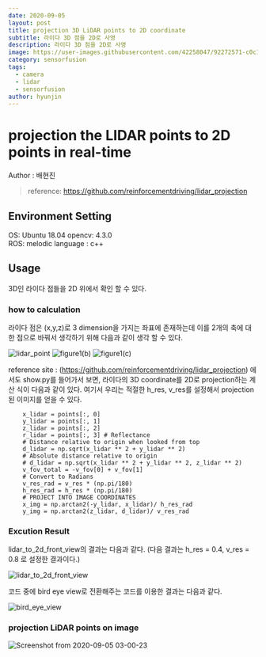 ```yaml
---
date: 2020-09-05
layout: post
title: projection 3D LiDAR points to 2D coordinate 
subtitle: 라이다 3D 점을 2D로 사영
description: 라이다 3D 점을 2D로 사영
image: https://user-images.githubusercontent.com/42258047/92272571-c0c1aa00-ef24-11ea-8191-91b3e5d26faa.gif
category: sensorfusion
tags:
  - camera
  - lidar
  - sensorfusion
author: hyunjin
---
```



# projection the LIDAR points to 2D points in real-time 
Author : 배현진 <br/>
 > reference: https://github.com/reinforcementdriving/lidar_projection

## Environment Setting
OS: Ubuntu 18.04
opencv: 4.3.0   
ROS: melodic
language : c++

## Usage
3D인 라이다 점들을 2D 위에서 확인 할 수 있다. 

### how to calculation

라이다 점은 (x,y,z)로 3 dimension을 가지는 좌표에 존재하는데 이를 2개의 축에 대한 점으로 바꿔서 생각하기 위해 다음과 같이 생각 할 수 있다. 

![lidar_point](https://user-images.githubusercontent.com/42258047/92302759-982fc380-efa9-11ea-9b53-5d30a8385c5d.png)
![figure1(b)](https://user-images.githubusercontent.com/42258047/92302761-9a921d80-efa9-11ea-8b43-4a82c98c94f0.png)
![figure1(c)](https://user-images.githubusercontent.com/42258047/92302762-9c5be100-efa9-11ea-862e-50ee6a37c70a.png)

reference site : (https://github.com/reinforcementdriving/lidar_projection) 에서도 show.py를 들어가서 보면, 라이다의 3D coordinate를 2D로 projection하는 계산 식이 다음과 같이 있다. 여기서 우리는 적절한 h_res, v_res를 설정해서 projection된 이미지를 얻을 수 있다. 

```  
    x_lidar = points[:, 0]
    y_lidar = points[:, 1]
    z_lidar = points[:, 2]
    r_lidar = points[:, 3] # Reflectance
    # Distance relative to origin when looked from top
    d_lidar = np.sqrt(x_lidar ** 2 + y_lidar ** 2)
    # Absolute distance relative to origin
    # d_lidar = np.sqrt(x_lidar ** 2 + y_lidar ** 2, z_lidar ** 2)
    v_fov_total = -v_fov[0] + v_fov[1]
    # Convert to Radians
    v_res_rad = v_res * (np.pi/180)
    h_res_rad = h_res * (np.pi/180)
    # PROJECT INTO IMAGE COORDINATES
    x_img = np.arctan2(-y_lidar, x_lidar)/ h_res_rad
    y_img = np.arctan2(z_lidar, d_lidar)/ v_res_rad   
```

    
### Excution Result

lidar_to_2d_front_view의 결과는 다음과 같다.
(다음 결과는 h_res = 0.4, v_res = 0.8 로 설정한 결과이다.)

![lidar_to_2d_front_view](https://user-images.githubusercontent.com/42258047/92270065-573f9c80-ef20-11ea-89a1-16f17d22810f.gif)


코드 중에 bird eye view로 전환해주는 코드를 이용한 결과는 다음과 같다. 

![bird_eye_view](https://user-images.githubusercontent.com/42258047/92269604-7984ea80-ef1f-11ea-99a5-fe7e53e4d70a.png)


### projection LiDAR points on image

![Screenshot from 2020-09-05 03-00-23](https://user-images.githubusercontent.com/42258047/92272188-0f227900-ef24-11ea-8385-6f86dd292876.png)

